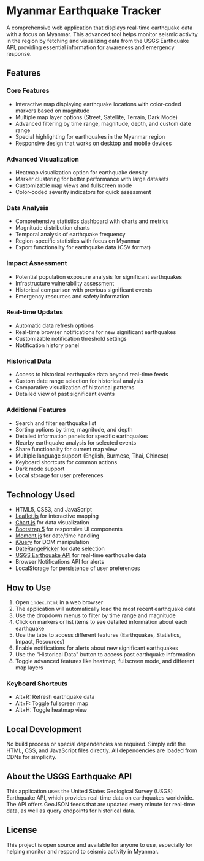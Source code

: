 # Myanmar Earthquake Tracker

A comprehensive web application that displays real-time earthquake data with a focus on Myanmar. This advanced tool helps monitor seismic activity in the region by fetching and visualizing data from the USGS Earthquake API, providing essential information for awareness and emergency response.

## Features

### Core Features
- Interactive map displaying earthquake locations with color-coded markers based on magnitude
- Multiple map layer options (Street, Satellite, Terrain, Dark Mode)
- Advanced filtering by time range, magnitude, depth, and custom date range
- Special highlighting for earthquakes in the Myanmar region
- Responsive design that works on desktop and mobile devices

### Advanced Visualization
- Heatmap visualization option for earthquake density
- Marker clustering for better performance with large datasets
- Customizable map views and fullscreen mode
- Color-coded severity indicators for quick assessment

### Data Analysis
- Comprehensive statistics dashboard with charts and metrics
- Magnitude distribution charts
- Temporal analysis of earthquake frequency
- Region-specific statistics with focus on Myanmar
- Export functionality for earthquake data (CSV format)

### Impact Assessment
- Potential population exposure analysis for significant earthquakes
- Infrastructure vulnerability assessment
- Historical comparison with previous significant events
- Emergency resources and safety information

### Real-time Updates
- Automatic data refresh options
- Real-time browser notifications for new significant earthquakes
- Customizable notification threshold settings
- Notification history panel

### Historical Data
- Access to historical earthquake data beyond real-time feeds
- Custom date range selection for historical analysis
- Comparative visualization of historical patterns
- Detailed view of past significant events

### Additional Features
- Search and filter earthquake list
- Sorting options by time, magnitude, and depth
- Detailed information panels for specific earthquakes
- Nearby earthquake analysis for selected events
- Share functionality for current map view
- Multiple language support (English, Burmese, Thai, Chinese)
- Keyboard shortcuts for common actions
- Dark mode support
- Local storage for user preferences

## Technology Used

- HTML5, CSS3, and JavaScript
- [Leaflet.js](https://leafletjs.com/) for interactive mapping
- [Chart.js](https://www.chartjs.org/) for data visualization
- [Bootstrap 5](https://getbootstrap.com/) for responsive UI components
- [Moment.js](https://momentjs.com/) for date/time handling
- [jQuery](https://jquery.com/) for DOM manipulation
- [DateRangePicker](https://www.daterangepicker.com/) for date selection
- [USGS Earthquake API](https://earthquake.usgs.gov/earthquakes/feed/v1.0/geojson.php) for real-time earthquake data
- Browser Notifications API for alerts
- LocalStorage for persistence of user preferences

## How to Use

1. Open `index.html` in a web browser
2. The application will automatically load the most recent earthquake data
3. Use the dropdown menus to filter by time range and magnitude
4. Click on markers or list items to see detailed information about each earthquake
5. Use the tabs to access different features (Earthquakes, Statistics, Impact, Resources)
6. Enable notifications for alerts about new significant earthquakes
7. Use the "Historical Data" button to access past earthquake information
8. Toggle advanced features like heatmap, fullscreen mode, and different map layers

### Keyboard Shortcuts
- Alt+R: Refresh earthquake data
- Alt+F: Toggle fullscreen map
- Alt+H: Toggle heatmap view

## Local Development

No build process or special dependencies are required. Simply edit the HTML, CSS, and JavaScript files directly. All dependencies are loaded from CDNs for simplicity.

## About the USGS Earthquake API

This application uses the United States Geological Survey (USGS) Earthquake API, which provides real-time data on earthquakes worldwide. The API offers GeoJSON feeds that are updated every minute for real-time data, as well as query endpoints for historical data.

## License

This project is open source and available for anyone to use, especially for helping monitor and respond to seismic activity in Myanmar. 